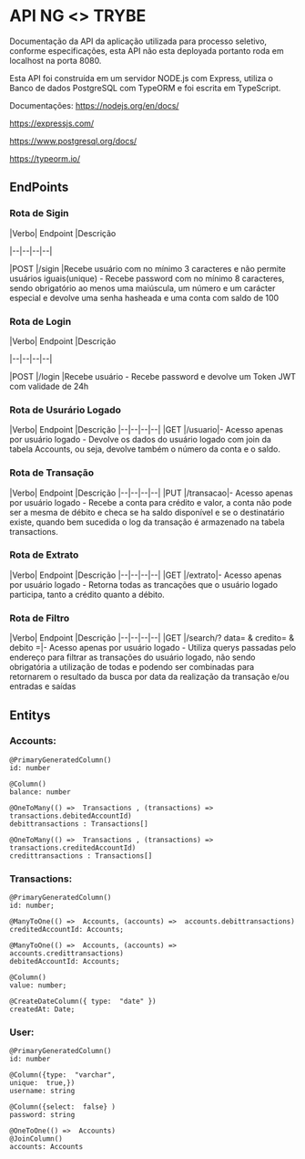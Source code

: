 # API NG <> TRYBE 
Documentação da API da aplicação utilizada para processo seletivo, conforme especificações, esta API não esta deployada portanto roda em localhost na porta 8080.

Esta API foi construída em um servidor NODE.js com Express, utiliza o Banco de dados PostgreSQL com TypeORM e foi escrita em TypeScript.

Documentações:
https://nodejs.org/en/docs/

https://expressjs.com/

https://www.postgresql.org/docs/

https://typeorm.io/


## EndPoints

### Rota de Sigin
|Verbo| Endpoint |Descrição

|--|--|--|--|

|POST  |/sigin  |Recebe usuário com no mínimo 3 caracteres e não permite usuários iguais(unique) - Recebe password com no mínimo 8 caracteres, sendo obrigatório ao menos uma maiúscula, um número e um carácter especial e devolve uma senha hasheada e uma conta com saldo de 100

### Rota de Login

|Verbo| Endpoint |Descrição

|--|--|--|--|

|POST  |/login  |Recebe usuário  - Recebe password  e devolve um Token JWT com validade de 24h


### Rota de Usurário Logado

|Verbo| Endpoint |Descrição
|--|--|--|--|
|GET  |/usuario|- Acesso apenas por usuário logado - Devolve os dados do usuário logado com join da tabela Accounts, ou seja, devolve também o número da conta e o saldo. 

### Rota de Transação 

|Verbo| Endpoint |Descrição
|--|--|--|--|
|PUT  |/transacao|- Acesso apenas por usuário logado - Recebe a conta para crédito e valor, a conta não pode ser a mesma de débito e checa se ha saldo disponível e se o destinatário existe, quando bem sucedida o log da transação é armazenado na tabela transactions.

### Rota de Extrato 

|Verbo| Endpoint |Descrição
|--|--|--|--|
|GET  |/extrato|- Acesso apenas por usuário logado - Retorna todas as trancações que o usuário logado participa, tanto a crédito quanto a débito.

### Rota de Filtro

|Verbo| Endpoint |Descrição
|--|--|--|--|
|GET  |/search/? data= & credito= & debito =|- Acesso apenas por usuário logado - Utiliza querys passadas pelo endereço para filtrar as transações do usuário logado, não sendo obrigatória a utilização de todas e podendo ser combinadas para retornarem o resultado da busca por data da realização da transação e/ou entradas e saídas


## Entitys
    
   ### Accounts:

    @PrimaryGeneratedColumn()
    id: number 
    
    @Column()
    balance: number 
    
    @OneToMany(() =>  Transactions , (transactions) =>  transactions.debitedAccountId)
    debittransactions : Transactions[]  
    
    @OneToMany(() =>  Transactions , (transactions) =>  transactions.creditedAccountId)
    credittransactions : Transactions[]

### Transactions:

    @PrimaryGeneratedColumn()
    id: number;  
    
    @ManyToOne(() =>  Accounts, (accounts) =>  accounts.debittransactions)
    creditedAccountId: Accounts;  
    
    @ManyToOne(() =>  Accounts, (accounts) =>  accounts.credittransactions)
    debitedAccountId: Accounts;  
    
    @Column()
    value: number; 
    
    @CreateDateColumn({ type:  "date" })
    createdAt: Date;


### User:

    @PrimaryGeneratedColumn()
    id: number  
    
    @Column({type:  "varchar",
    unique:  true,})
    username: string  
    
    @Column({select:  false} )
    password: string  
    
    @OneToOne(() =>  Accounts)
    @JoinColumn()
    accounts: Accounts
